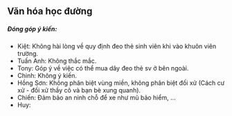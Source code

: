 ## Văn hóa học đường
##### Đóng góp ý kiến:
- Kiệt: Không hài lòng về quy định đeo thẻ sinh viên khi vào khuôn viên trường.
- Tuấn Anh: Không thắc mắc.
- Tony: Góp ý về việc có thể mua dây đeo thẻ sv ở bên ngoài.
- Chinh: Không ý kiến.
- Hồng Sơn: Không phân biệt vùng miền, không phân biệt đối xử (Cách cư xử - đối xử thầy cô và bạn bè xung quanh).
- Chiến: Đảm bảo an ninh chỗ để xe như mũ bảo hiểm, ...
- Huy: 
